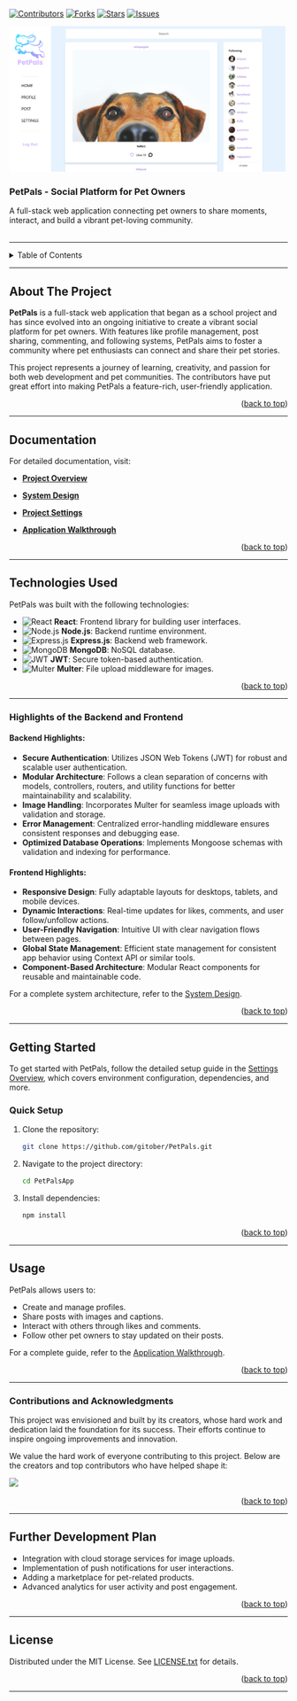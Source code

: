 <!-- PROJECT SHIELDS -->
[![Contributors][contributors-shield]][contributors-url]
[![Forks][forks-shield]][forks-url]
[![Stars][stars-shield]](https://github.com/gitober/PetPals/stargazers)
[![Issues][issues-shield]][issues-url]

<!-- PROJECT HOME PAGE -->
<div align="left">
  <a href="https://github.com/gitober/PetPals">
    <img src="images/pages/2.home-page.png" alt="Logo" width="500">
  </a>
  <h3>PetPals - Social Platform for Pet Owners</h3>
  <p align="left">
    A full-stack web application connecting pet owners to share moments, interact, and build a vibrant pet-loving community.
    <br /><br />
  </p>
</div>

---

<!-- TABLE OF CONTENTS -->
<details>
  <summary>Table of Contents</summary>
  <ol><a id="top"></a>
    <li><a href="#about-the-project">About The Project</a></li>
    <li><a href="#documentation">Documentation</a></li>
    <li><a href="#technologies-used">Technologies Used</a></li>
    <li><a href="#highlights-of-the-backend-and-frontend">Highlights of the Backend and Frontend</li>
    <li><a href="#getting-started">Getting Started</a></li>
    <li><a href="#usage">Usage</a></li>
    <li><a href="#contributions-and-acknowledgments">Contributions and Acknowledgments</a></li>
    <li><a href="#further-development-plan">Further Development Plan</a></li>
    <li><a href="#license">License</a></li>
    
  </ol>
</details>

---

## About The Project

**PetPals** is a full-stack web application that began as a school project and has since evolved into an ongoing initiative to create a vibrant social platform for pet owners. With features like profile management, post sharing, commenting, and following systems, PetPals aims to foster a community where pet enthusiasts can connect and share their pet stories.

This project represents a journey of learning, creativity, and passion for both web development and pet communities. The contributors have put great effort into making PetPals a feature-rich, user-friendly application.

<p align="right">(<a href="#top">back to top</a>)</p>

--- 

## Documentation

For detailed documentation, visit:
- **[Project Overview](docs/project-overview.md)**

- **[System Design](docs/architecture/system-design.md)**
- **[Project Settings](docs/development/project-settings/settings-overview.md)**
- **[Application Walkthrough](docs/user-documentation/application-features.md)**

<p align="right">(<a href="#top">back to top</a>)</p>

---

<!-- TECHNOLOGIES USED -->
## Technologies Used

PetPals was built with the following technologies:

- ![React](https://img.shields.io/badge/React-Frontend-61DAFB?style=for-the-badge&logo=react&logoColor=white) **React**: Frontend library for building user interfaces.
- ![Node.js](https://img.shields.io/badge/Node.js-Backend-339933?style=for-the-badge&logo=node.js&logoColor=white) **Node.js**: Backend runtime environment.
- ![Express.js](https://img.shields.io/badge/Express.js-Backend-000000?style=for-the-badge&logo=express&logoColor=white) **Express.js**: Backend web framework.
- ![MongoDB](https://img.shields.io/badge/MongoDB-Database-47A248?style=for-the-badge&logo=mongodb&logoColor=white) **MongoDB**: NoSQL database.
- ![JWT](https://img.shields.io/badge/JWT-Authentication-000000?style=for-the-badge&logo=jsonwebtokens&logoColor=white) **JWT**: Secure token-based authentication.
- ![Multer](https://img.shields.io/badge/Multer-File%20Uploads-FC8804?style=for-the-badge&logo=multer&logoColor=white) **Multer**: File upload middleware for images.

<p align="right">(<a href="#top">back to top</a>)</p>

---

### Highlights of the Backend and Frontend

#### Backend Highlights:
- **Secure Authentication**: Utilizes JSON Web Tokens (JWT) for robust and scalable user authentication.
- **Modular Architecture**: Follows a clean separation of concerns with models, controllers, routers, and utility functions for better maintainability and scalability.
- **Image Handling**: Incorporates Multer for seamless image uploads with validation and storage.
- **Error Management**: Centralized error-handling middleware ensures consistent responses and debugging ease.
- **Optimized Database Operations**: Implements Mongoose schemas with validation and indexing for performance.

#### Frontend Highlights:
- **Responsive Design**: Fully adaptable layouts for desktops, tablets, and mobile devices.
- **Dynamic Interactions**: Real-time updates for likes, comments, and user follow/unfollow actions.
- **User-Friendly Navigation**: Intuitive UI with clear navigation flows between pages.
- **Global State Management**: Efficient state management for consistent app behavior using Context API or similar tools.
- **Component-Based Architecture**: Modular React components for reusable and maintainable code.

For a complete system architecture, refer to the [System Design](docs/architecture/system-design.md).

<p align="right">(<a href="#top">back to top</a>)</p>

---

<!-- GETTING STARTED -->
## Getting Started

To get started with PetPals, follow the detailed setup guide in the [Settings Overview](docs/development/project-settings/settings-overview.md), which covers environment configuration, dependencies, and more.

### Quick Setup

1. Clone the repository:
   ```bash
   git clone https://github.com/gitober/PetPals.git
   ```
2. Navigate to the project directory:
   ```bash
   cd PetPalsApp
   ```
3. Install dependencies:
   ```bash
   npm install
   ```

<p align="right">(<a href="#top">back to top</a>)</p>

---

<!-- USAGE -->
## Usage

PetPals allows users to:
- Create and manage profiles.
- Share posts with images and captions.
- Interact with others through likes and comments.
- Follow other pet owners to stay updated on their posts.

For a complete guide, refer to the [Application Walkthrough](docs/user-documentation/application-features.md).

<p align="right">(<a href="#top">back to top</a>)</p>

---

### Contributions and Acknowledgments
This project was envisioned and built by its creators, whose hard work and dedication laid the foundation for its success. Their efforts continue to inspire ongoing improvements and innovation.

We value the hard work of everyone contributing to this project. Below are the creators and top contributors who have helped shape it:

<a href="https://github.com/gitober/PetPals/graphs/contributors">
  <img src="https://contrib.rocks/image?repo=gitober/PetPals" />
</a>

<p align="right">(<a href="#top">back to top</a>)</p>

---

<!-- FURTHER DEVELOPMENT PLAN -->
## Further Development Plan

- Integration with cloud storage services for image uploads.
- Implementation of push notifications for user interactions.
- Adding a marketplace for pet-related products.
- Advanced analytics for user activity and post engagement.

<p align="right">(<a href="#top">back to top</a>)</p>

---

<!-- LICENSE -->
## License

Distributed under the MIT License. See [LICENSE.txt](LICENSE.txt) for details.

<p align="right">(<a href="#top">back to top</a>)</p>

---


<!-- MARKDOWN LINKS & IMAGES -->
[contributors-shield]: https://img.shields.io/github/contributors/gitober/PetPals.svg?style=for-the-badge
[contributors-url]: https://github.com/gitober/PetPals/graphs/contributors
[forks-shield]: https://img.shields.io/github/forks/gitober/PetPals.svg?style=for-the-badge
[forks-url]: https://github.com/gitober/PetPals/network/members
[stars-shield]: https://img.shields.io/github/stars/gitober/PetPals.svg?style=for-the-badge
[stars-url]: https://github.com/gitober/PetPals/stargazers
[issues-shield]: https://img.shields.io/github/issues/gitober/PetPals.svg?style=for-the-badge
[issues-url]: https://github.com/gitober/PetPals/issues
